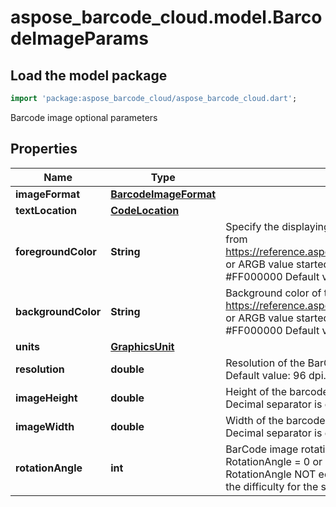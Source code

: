 # aspose_barcode_cloud.model.BarcodeImageParams

## Load the model package

```dart
import 'package:aspose_barcode_cloud/aspose_barcode_cloud.dart';
```
Barcode image optional parameters

## Properties

Name | Type | Description | Notes
---- | ---- | ----------- | -----
**imageFormat** | [**BarcodeImageFormat**](BarcodeImageFormat.md) |  | [optional] 
**textLocation** | [**CodeLocation**](CodeLocation.md) |  | [optional] 
**foregroundColor** | **String** | Specify the displaying bars and content Color. Value: Color name from https://reference.aspose.com/drawing/net/system.drawing/color/ or ARGB value started with #. For example: AliceBlue or #FF000000 Default value: Black. | [optional] [default to &#39;Black&#39;]
**backgroundColor** | **String** | Background color of the barcode image. Value: Color name from https://reference.aspose.com/drawing/net/system.drawing/color/ or ARGB value started with #. For example: AliceBlue or #FF000000 Default value: White. | [optional] [default to &#39;White&#39;]
**units** | [**GraphicsUnit**](GraphicsUnit.md) |  | [optional] 
**resolution** | **double** | Resolution of the BarCode image. One value for both dimensions. Default value: 96 dpi. Decimal separator is dot. | [optional] 
**imageHeight** | **double** | Height of the barcode image in given units. Default units: pixel. Decimal separator is dot. | [optional] 
**imageWidth** | **double** | Width of the barcode image in given units. Default units: pixel. Decimal separator is dot. | [optional] 
**rotationAngle** | **int** | BarCode image rotation angle, measured in degree, e.g. RotationAngle &#x3D; 0 or RotationAngle &#x3D; 360 means no rotation. If RotationAngle NOT equal to 90, 180, 270 or 0, it may increase the difficulty for the scanner to read the image. Default value: 0. | [optional] 

